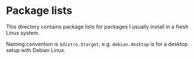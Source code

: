 # Package lists

This directory contains package lists for packages I usually install in a fresh
Linux system.

Naming convention is `$distro.$target`, e.g. `debian.desktop` is for a desktop
setup with Debian Linux.
